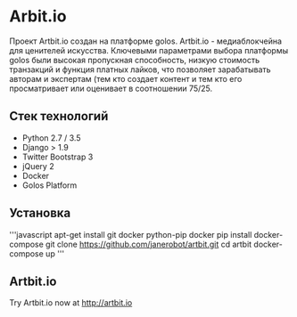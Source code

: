 # Arbit.io

Проект Artbit.io создан на платформе golos.
Artbit.io - медиаблокчейна для ценителей искусства.
Ключевыми параметрами выбора платформы golos были высокая пропускная способность, низкую стоимость транзакций и функция платных лайков, что  позволяет зарабатывать авторам и экспертам (тем кто создает контент и тем кто его просматривает или оценивает в соотношении 75/25. 


## Стек технологий

- Python 2.7 / 3.5
- Django > 1.9
- Twitter Bootstrap 3
- jQuery 2
- Docker
- Golos Platform


## Установка
'''javascript
apt-get install git docker python-pip docker
pip install docker-compose
git clone https://github.com/janerobot/artbit.git
cd artbit
docker-compose up
'''


## Artbit.io

Try Artbit.io now at http://artbit.io

